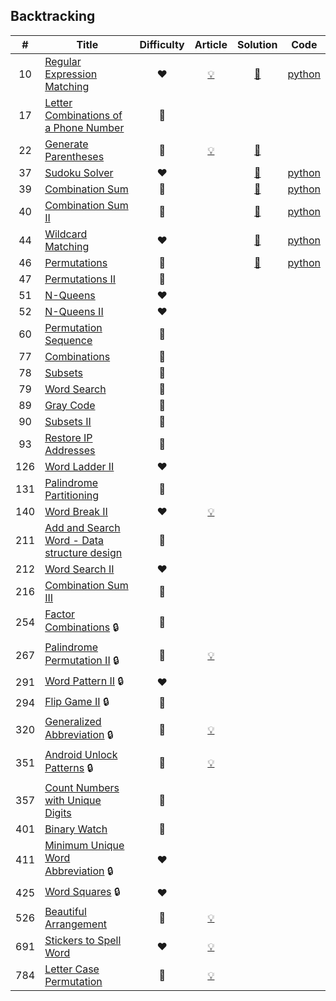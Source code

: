 
## Backtracking

|#|Title|Difficulty|Article|Solution|Code|
|:---:|---|:---:|:---:|:---:|:---:|
|10|[Regular Expression Matching](https://leetcode.com/problems/regular-expression-matching) |❤️|[💡](https://leetcode.com/articles/regular-expression-matching)|[📜](.././solutions/10.%20Regular%20Expression%20Matching.md)|[python](.././python/10.%20Regular%20Expression%20Matching.py)|
|17|[Letter Combinations of a Phone Number](https://leetcode.com/problems/letter-combinations-of-a-phone-number) |🧡||||
|22|[Generate Parentheses](https://leetcode.com/problems/generate-parentheses) |🧡|[💡](https://leetcode.com/articles/generate-parentheses)|[📜](.././solutions/22.%20Generate%20Parentheses.md)||
|37|[Sudoku Solver](https://leetcode.com/problems/sudoku-solver) |❤️||[📜](.././solutions/37.%20Sudoku%20Solver.md)|[python](.././python/37.%20Sudoku%20Solver.py)|
|39|[Combination Sum](https://leetcode.com/problems/combination-sum) |🧡||[📜](.././solutions/39.%20Combination%20Sum.md)|[python](.././python/39.%20Combination%20Sum.py)|
|40|[Combination Sum II](https://leetcode.com/problems/combination-sum-ii) |🧡||[📜](.././solutions/40.%20Combination%20Sum%20II.md)|[python](.././python/40.%20Combination%20Sum%20II.py)|
|44|[Wildcard Matching](https://leetcode.com/problems/wildcard-matching) |❤️||[📜](.././solutions/44.%20Wildcard%20Matching.md)|[python](.././python/44.%20Wildcard%20Matching.py)|
|46|[Permutations](https://leetcode.com/problems/permutations) |🧡||[📜](.././solutions/46.%20Permutations.md)|[python](.././python/46.%20Permutations.py)|
|47|[Permutations II](https://leetcode.com/problems/permutations-ii) |🧡||||
|51|[N-Queens](https://leetcode.com/problems/n-queens) |❤️||||
|52|[N-Queens II](https://leetcode.com/problems/n-queens-ii) |❤️||||
|60|[Permutation Sequence](https://leetcode.com/problems/permutation-sequence) |🧡||||
|77|[Combinations](https://leetcode.com/problems/combinations) |🧡||||
|78|[Subsets](https://leetcode.com/problems/subsets) |🧡||||
|79|[Word Search](https://leetcode.com/problems/word-search) |🧡||||
|89|[Gray Code](https://leetcode.com/problems/gray-code) |🧡||||
|90|[Subsets II](https://leetcode.com/problems/subsets-ii) |🧡||||
|93|[Restore IP Addresses](https://leetcode.com/problems/restore-ip-addresses) |🧡||||
|126|[Word Ladder II](https://leetcode.com/problems/word-ladder-ii) |❤️||||
|131|[Palindrome Partitioning](https://leetcode.com/problems/palindrome-partitioning) |🧡||||
|140|[Word Break II](https://leetcode.com/problems/word-break-ii) |❤️|[💡](https://leetcode.com/articles/word-break-ii)|||
|211|[Add and Search Word - Data structure design](https://leetcode.com/problems/add-and-search-word-data-structure-design) |🧡||||
|212|[Word Search II](https://leetcode.com/problems/word-search-ii) |❤️||||
|216|[Combination Sum III](https://leetcode.com/problems/combination-sum-iii) |🧡||||
|254|[Factor Combinations](https://leetcode.com/problems/factor-combinations) 🔒|🧡||||
|267|[Palindrome Permutation II](https://leetcode.com/problems/palindrome-permutation-ii) 🔒|🧡|[💡](https://leetcode.com/articles/palindrome-permutation-ii)|||
|291|[Word Pattern II](https://leetcode.com/problems/word-pattern-ii) 🔒|❤️||||
|294|[Flip Game II](https://leetcode.com/problems/flip-game-ii) 🔒|🧡||||
|320|[Generalized Abbreviation](https://leetcode.com/problems/generalized-abbreviation) 🔒|🧡|[💡](https://leetcode.com/articles/generalized-abbreviation)|||
|351|[Android Unlock Patterns](https://leetcode.com/problems/android-unlock-patterns) 🔒|🧡|[💡](https://leetcode.com/articles/android-unlock-patterns)|||
|357|[Count Numbers with Unique Digits](https://leetcode.com/problems/count-numbers-with-unique-digits) |🧡||||
|401|[Binary Watch](https://leetcode.com/problems/binary-watch) |💚||||
|411|[Minimum Unique Word Abbreviation](https://leetcode.com/problems/minimum-unique-word-abbreviation) 🔒|❤️||||
|425|[Word Squares](https://leetcode.com/problems/word-squares) 🔒|❤️||||
|526|[Beautiful Arrangement](https://leetcode.com/problems/beautiful-arrangement) |🧡|[💡](https://leetcode.com/articles/beautiful-arrangement)|||
|691|[Stickers to Spell Word](https://leetcode.com/problems/stickers-to-spell-word) |❤️|[💡](https://leetcode.com/articles/stickers-to-spell-word)|||
|784|[Letter Case Permutation](https://leetcode.com/problems/letter-case-permutation) |💚|[💡](https://leetcode.com/articles/letter-case-permutation)|||
